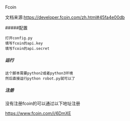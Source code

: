 Fcoin

文档来源:https://developer.fcoin.com/zh.html#45fa4e00db

#####配置

```
打开config.py
填写fcoin的api.key
填写fcoin的api.secret
```

##### 运行

```
这个脚本需要python2或者python3环境
然后直接运行python robot.py就可以了
```

##### 注册

没有注册fcoin的可以通过以下地址注册

<https://www.fcoin.com/i/6DmXE> 

